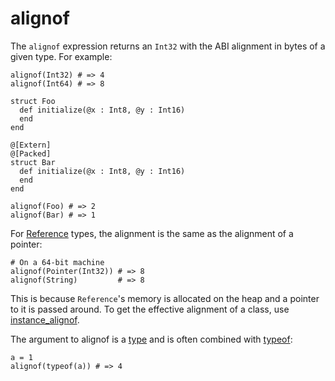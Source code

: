 # alignof

The `alignof` expression returns an `Int32` with the ABI alignment in bytes of a given type. For example:

```crystal
alignof(Int32) # => 4
alignof(Int64) # => 8

struct Foo
  def initialize(@x : Int8, @y : Int16)
  end
end

@[Extern]
@[Packed]
struct Bar
  def initialize(@x : Int8, @y : Int16)
  end
end

alignof(Foo) # => 2
alignof(Bar) # => 1
```

For [Reference](https://crystal-lang.org/api/Reference.html) types, the alignment is the same as the alignment of a pointer:

```crystal
# On a 64-bit machine
alignof(Pointer(Int32)) # => 8
alignof(String)         # => 8
```

This is because `Reference`'s memory is allocated on the heap and a pointer to it is passed around. To get the effective alignment of a class, use [instance_alignof](instance_alignof.md).

The argument to alignof is a [type](type_grammar.md) and is often combined with [typeof](typeof.md):

```crystal
a = 1
alignof(typeof(a)) # => 4
```
